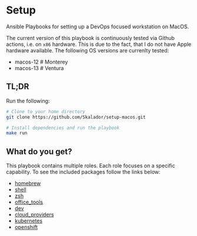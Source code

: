 # Setup

Ansible Playbooks for setting up a DevOps focused workstation on MacOS.

The current version of this playbook is continuously tested via Github actions, i.e. on `x86` hardware. This is due to the fact, that I do not have Apple hardware available. The following OS versions are currenlty tested:
- macos-12  # Monterey
- macos-13  # Ventura

## TL;DR

Run the following:

```bash
# Clone to your home directory
git clone https://github.com/Skalador/setup-macos.git

# Install dependencies and run the playbook
make run
```

## What do you get?

This playbook contains multiple roles. Each role focuses on a specific capability. To see the included packages follow the links below:
- [homebrew](https://github.com/Skalador/setup-macos/blob/main/roles/homebrew/tasks/main.yaml)
- [shell](https://github.com/Skalador/setup-macos/blob/main/roles/shell/tasks/main.yaml)
- [zsh](https://github.com/Skalador/setup-macos/blob/main/roles/zsh/tasks/main.yaml)
- [office_tools](https://github.com/Skalador/setup-macos/blob/main/roles/zsh/tasks/main.yaml)
- [dev](https://github.com/Skalador/setup-macos/blob/main/roles/dev/tasks/main.yaml)
- [cloud_providers](https://github.com/Skalador/setup-macos/blob/main/roles/cloud_providers/tasks/main.yaml)
- [kubernetes](https://github.com/Skalador/setup-macos/blob/main/roles/kubernetes/tasks/main.yaml)
- [openshift](https://github.com/Skalador/setup-macos/blob/main/roles/openshift/tasks/main.yaml)
